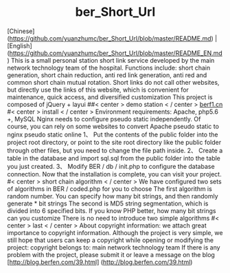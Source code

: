# <center>ber_Short_Url</center>
[Chinese] (https://github.com/yuanzhumc/ber_Short_Url/blob/master/README.md) | [English] (https://github.com/yuanzhumc/ber_Short_Url/blob/master/README_EN.md)
This is a small personal station short link service developed by the main network technology team of the hospital. Functions include: short chain generation, short chain reduction, anti red link generation, anti red and common short chain mutual rotation.
Short links do not call other websites, but directly use the links of this website, which is convenient for maintenance, quick access, and diversified customization
This project is composed of jQuery + layui
##< center > demo station < / center >
[berf1.cn](http://berf1.cn)
#< center > install < / center >
Environment requirements: Apache, php5.6 +, MySQL
Nginx needs to configure pseudo static independently. Of course, you can rely on some websites to convert Apache pseudo static to nginx pseudo static online
1、 Put the contents of the public folder into the project root directory, or point to the site root directory like the public folder through other files, but you need to change the file path inside.
2、 Create a table in the database and import sql.sql from the public folder into the table you just created.
3、 Modify BER / db / init.php to configure the database connection.
Now that the installation is complete, you can visit your project.
#< center > short chain algorithm < / center >
We have configured two sets of algorithms in BER / coded.php for you to choose
The first algorithm is random number. You can specify how many bit strings, and then randomly generate * bit strings
The second is MD5 string segmentation, which is divided into 6 specified bits. If you know PHP better, how many bit strings can you customize
There is no need to introduce two simple algorithms
#< center > last < / center >
About copyright information: we attach great importance to copyright information. Although the project is very simple, we still hope that users can keep a copyright while opening or modifying the project: copyright belongs to: main network technology team
If there is any problem with the project, please submit it or leave a message on the blog [http://blog.berfen.com/39.html] (http://blog.berfen.com/39.html)
